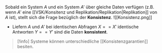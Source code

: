 Sobald ein System $A$ und ein System $A'$ über gleiche Daten verfügen (z.B. wenn $A'$ eine [[VSK/Konsitenz und Replikation/Replikation|Replikation]] von $A$ ist), stellt sich die Frage bezüglich der **Konsistenz**.
![[Konsistenz.png]]
- Liefern $A$ und $A'$ bei identischen Abfragen $X == X'$ identische Antworten $Y == Y'$ sind die Daten **konsistent**.

>[!info]
>Systeme können unterschiedliche [[Konsistenzgarantien]] besiten.

